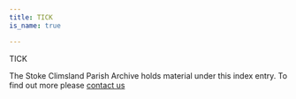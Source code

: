 ```yaml
---
title: TICK
is_name: true

---
```


TICK


The Stoke Climsland Parish Archive holds material under this index entry. To find out more please [contact us](/contact/)
